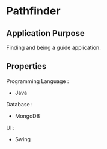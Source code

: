 # Pathfinder

## Application Purpose
  Finding and being a guide application.

## Properties
  Programming Language :
  - Java
  
  Database :
  - MongoDB
  
  UI :
  - Swing
